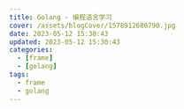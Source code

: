 ```yaml
---
title: Golang - 编程语言学习
cover: /assets/blogCover/1578912686790.jpg
date: 2023-05-12 15:30:43
updated: 2023-05-12 15:30:43
categories:
  - [frame]
  - [golang]
tags:
  - frame
  - golang
---
```

